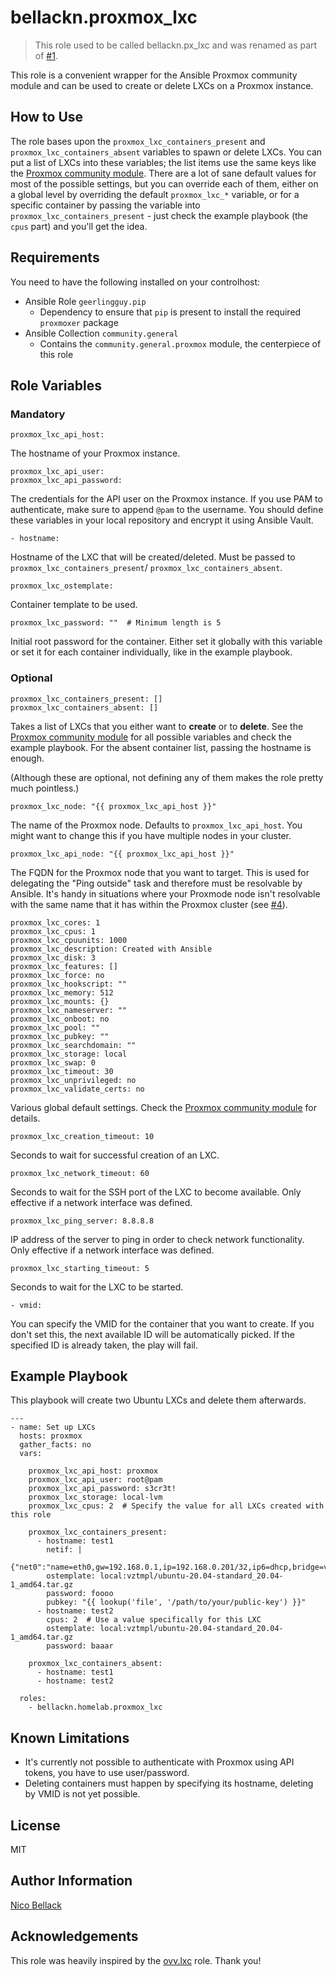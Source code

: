 bellackn.proxmox_lxc
===============

> This role used to be called bellackn.px_lxc and was renamed as part of [#1](https://github.com/bellackn/ansible-role-proxmox-lxc/issues/1).

This role is a convenient wrapper for the Ansible Proxmox community module and can be used to create or delete LXCs on a
Proxmox instance.

How to Use
----------

The role bases upon the `proxmox_lxc_containers_present` and `proxmox_lxc_containers_absent` variables to
spawn or delete LXCs. You can put a list of LXCs into these variables; the list items use the same keys like the 
[Proxmox community module][1]. There are a lot of sane default values for most of the possible settings, but you can
override each of them, either on a global level by overriding the default `proxmox_lxc_*` variable, or for a specific
container by passing the variable into `proxmox_lxc_containers_present` - just check the example playbook (the `cpus` 
part) and you'll get the idea.

Requirements
------------

You need to have the following installed on your controlhost:
* Ansible Role `geerlingguy.pip`
  * Dependency to ensure that `pip` is present to install the required `proxmoxer` package
* Ansible Collection `community.general`
  * Contains the `community.general.proxmox` module, the centerpiece of this role

Role Variables
--------------

### Mandatory

    proxmox_lxc_api_host:

The hostname of your Proxmox instance.

    proxmox_lxc_api_user:
    proxmox_lxc_api_password:

The credentials for the API user on the Proxmox instance. If you use PAM to authenticate, make sure to append `@pam` to
the username. You should define these variables in your local repository and encrypt it using Ansible Vault.

    - hostname:

Hostname of the LXC that will be created/deleted. Must be passed to `proxmox_lxc_containers_present`/
`proxmox_lxc_containers_absent`.

    proxmox_lxc_ostemplate:

Container template to be used.

    proxmox_lxc_password: ""  # Minimum length is 5

Initial root password for the container. Either set it globally with this variable or set it for each container
individually, like in the example playbook.

### Optional

    proxmox_lxc_containers_present: []
    proxmox_lxc_containers_absent: []

Takes a list of LXCs that you either want to **create** or to **delete**. See the [Proxmox community module][1] for all 
possible variables and check the example playbook. For the absent container list, passing the hostname is enough.

(Although these are optional, not defining any of them makes the role pretty much pointless.)

    proxmox_lxc_node: "{{ proxmox_lxc_api_host }}"

The name of the Proxmox node. Defaults to `proxmox_lxc_api_host`. You might want to change this if you have multiple
nodes in your cluster.

    proxmox_lxc_api_node: "{{ proxmox_lxc_api_host }}"

The FQDN for the Proxmox node that you want to target. This is used for delegating the "Ping outside" task and therefore
must be resolvable by Ansible. It's handy in situations where your Proxmode node isn't resolvable with the same name
that it has within the Proxmox cluster (see [#4](https://github.com/bellackn/ansible-role-proxmox-lxc/issues/4)).

    proxmox_lxc_cores: 1
    proxmox_lxc_cpus: 1
    proxmox_lxc_cpuunits: 1000
    proxmox_lxc_description: Created with Ansible
    proxmox_lxc_disk: 3
    proxmox_lxc_features: []
    proxmox_lxc_force: no
    proxmox_lxc_hookscript: ""
    proxmox_lxc_memory: 512
    proxmox_lxc_mounts: {}
    proxmox_lxc_nameserver: ""
    proxmox_lxc_onboot: no
    proxmox_lxc_pool: ""
    proxmox_lxc_pubkey: ""
    proxmox_lxc_searchdomain: ""
    proxmox_lxc_storage: local
    proxmox_lxc_swap: 0
    proxmox_lxc_timeout: 30
    proxmox_lxc_unprivileged: no
    proxmox_lxc_validate_certs: no

Various global default settings. Check the [Proxmox community module][1] for details.

    proxmox_lxc_creation_timeout: 10

Seconds to wait for successful creation of an LXC.

    proxmox_lxc_network_timeout: 60

Seconds to wait for the SSH port of the LXC to become available. Only effective if a network interface was defined.

    proxmox_lxc_ping_server: 8.8.8.8

IP address of the server to ping in order to check network functionality. Only effective if a network interface was
defined.

    proxmox_lxc_starting_timeout: 5

Seconds to wait for the LXC to be started.

    - vmid:

You can specify the VMID for the container that you want to create. If you don't set this, the next available ID will
be automatically picked. If the specified ID is already taken, the play will fail.

Example Playbook
----------------

This playbook will create two Ubuntu LXCs and delete them afterwards.

    ---
    - name: Set up LXCs
      hosts: proxmox
      gather_facts: no
      vars:

        proxmox_lxc_api_host: proxmox
        proxmox_lxc_api_user: root@pam
        proxmox_lxc_api_password: s3cr3t!
        proxmox_lxc_storage: local-lvm
        proxmox_lxc_cpus: 2  # Specify the value for all LXCs created with this role

        proxmox_lxc_containers_present:
          - hostname: test1
            netif: |
              {"net0":"name=eth0,gw=192.168.0.1,ip=192.168.0.201/32,ip6=dhcp,bridge=vmbr0"}
            ostemplate: local:vztmpl/ubuntu-20.04-standard_20.04-1_amd64.tar.gz
            password: foooo
            pubkey: "{{ lookup('file', '/path/to/your/public-key') }}"
          - hostname: test2
            cpus: 2  # Use a value specifically for this LXC
            ostemplate: local:vztmpl/ubuntu-20.04-standard_20.04-1_amd64.tar.gz
            password: baaar
    
        proxmox_lxc_containers_absent:
          - hostname: test1
          - hostname: test2
    
      roles:
        - bellackn.homelab.proxmox_lxc

Known Limitations
-----------------

* It's currently not possible to authenticate with Proxmox using API tokens, you have to use user/password.
* Deleting containers must happen by specifying its hostname, deleting by VMID is not yet possible.

License
-------

MIT

Author Information
------------------

[Nico Bellack](mailto:blcknc@pm.me)

Acknowledgements
----------------

This role was heavily inspired by the [ovv.lxc](https://github.com/ovv/ansible-role-proxmox-lxc) role. Thank you!

[1]: https://docs.ansible.com/ansible/latest/collections/community/general/proxmox_module.html
